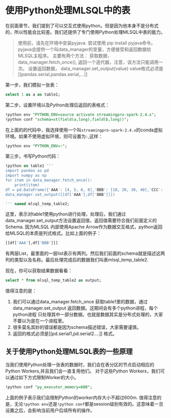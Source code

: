 # 使用Python处理MLSQL中的表

在前面章节，我们提到了可以交互式使用python。但是因为他本身不是分布式的，所以性能会比较差。我们还提供了专门使用Python处理MLSQL中表的能力。

> 使用前，请先在环境中安装pyjava. 尝试使用 pip install pyjava命令。
> pyjava会提供一个叫data_manager的变量，方便接受和返回数据给MLSQL主程序。
> 主要有两个方法：
>    获取数据， data_manager.fetch_once(), 返回一个迭代器，注意，该方法只能调用一次。
>    设置返回数据， data_manager.set_output(value) value格式必须是 [[pandas.serial,pandas.serial,...]]

第一步，我们模拟一张表：

```sql
select 1 as a as table1;
```

第二步，设置环境以及Python处理后返回的表格式：

```sql
!python env "PYTHON_ENV=source activate streamingpro-spark-2.4.x";
!python conf "schema=st(field(a,long),field(b,long))";
```
在上面的的代码中，我选择使用一个叫`streamingpro-spark-2.4.x`的conda虚拟环境。如果不使用虚拟环境，则可设置为`:`,这样：

```sql
!python env "PYTHON_ENV=:";
```

第三步，书写Python代码：

```sql
!python on table1 '''
import pandas as pd
import numpy as np
for item in data_manager.fetch_once():
    print(item)
df = pd.DataFrame({'AAA': [4, 5, 6, 8],'BBB': [10, 20, 30, 40],'CCC': [100, 50, -30, -50]})
data_manager.set_output([[df['AAA'],df['BBB']]])

''' named mlsql_temp_table2;
```

这里，表示对table1使用python进行处理，处理后，我们通过data_manager.set_output方法设置返回值，返回值需要符合我们前面定义的Schema. 因为MLSQL
内部使用Apache Arrow作为数据交互格式，python返回给MLSQL的本质是列式格式。比如上面的例子：

```python
[[df['AAA'],df['BBB']]]
```

有两层List，最里面的一层list表示有两列。然后我们前面的schema就是描述这两列的类型以及名称。最后处理完成后的数据我们叫表mlsql_temp_table2.

现在，你可以获取结果数据看看：

```sql
select * from mlsql_temp_table2 as output;
```

值得注意的是：

1. 我们可以通过data_manager.fetch_once 获取table1里的数据，通过data_manager.set_output 返回数据。这期间会有多个python进程，每个python进程
只处理其中一部分数据。也就是数据其实是分布式处理的，大家不要以为是在一个进程里。
2. 很多莫名其妙的错误都是因为schema描述错误，大家需要谨慎。
3. 返回的格式必须是[[pd.serial1,pd.serial2....]] 格式。 

## 关于使用Python处理MLSQL表的一些原理

当我们使用Python处理一张表的数据时，我们会在表分区的节点启动相应的Python Workers,并且我们会一直复用他们。
对于这些Python Workers，我们可以通过如下方式限制Worker的大小。

```sql
!python conf "py_executor_memory=600";
```

上面的例子表示我们会限制Python的worker内存大小不超过600m.
值得注意的是，无论`!python env`还是`!python conf`都是session级别有效的。这意味着一旦设置之后，会影响当前用户后续所有的操作。
